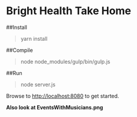 Bright Health Take Home
==================================

##Install
> yarn install

##Compile
> node node_modules/gulp/bin/gulp.js 

##Run
> node server.js

Browse to [http://localhost:8080](http://localhost:8080) to get started.

**Also look at EventsWithMusicians.png**

